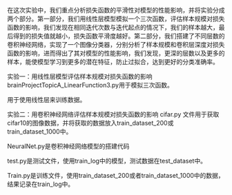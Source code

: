 在这次实验中，我们重点分析损失函数的平滑性对模型的性能影响，并将实验分成两个部分。第一部分，我们用线性层模型模拟一个三次函数，评估样本规模对损失函数的影响，我们发现在相同迭代次数与迭代起点的情况下，我们的样本越大，最后得到的损失值就越小，损失函数平滑度越好。第二部分，我们搭建了不同层数的卷积神经网络，实现了一个图像分类器，分别分析了样本规模和卷积层深度对损失函数的影响，进而得出了其对模型的性能影响，我们发现，更深的层数以及更多的样本，能使模型学习到更多的潜在特征，防止过拟合，达到更好的分类准确率。

实验一：用线性层模型评估样本规模对损失函数的影响
brainProjectTopicA_LinearFunction3.py用于模拟三次函数。

用于使用线性层来训练数据。



实验二：用卷积神经网络评估样本规模对损失函数的影响
cifar.py 文件用于获取cifar10的图像数据，并将获取的数据放入train_dataset_200或train_dataset_1000中。

NeuralNet.py是卷积神经网络模型的搭建代码

test.py是测试文件，使用train_log中的模型，测试数据在test_dataset中。

Train.py是训练文件，使用train_dataset_200或者train_dataset_1000中的数据，结果记录在train_log中。



